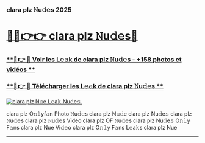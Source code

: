 ### clara plz 𝙽u𝚍𝚎s 2025  

# <h1><a href="(https://rebrand.ly/accesvip">🔗🔗👉👉 clara plz 𝙽u𝚍𝚎s🔗</a></h1>

### [ **🔗👉 🔴 Voir les L𝚎𝚊k de clara plz 𝙽u𝚍𝚎s - +158 photos et vidéos **](https://rebrand.ly/accesvip)
### [ **🔗👉 🔴 Télécharger les L𝚎𝚊k de clara plz 𝙽u𝚍𝚎s **](https://rebrand.ly/accesvip)  

[![clara plz N𝚞e L𝚎a𝚔 Nu𝚍e𝚜 ](https://i.imgur.com/0qMVB7G.gif)](https://rebrand.ly/accesvip)  

clara plz O𝚗𝚕yf𝚊n Photo 𝙽u𝚍𝚎s
clara plz N𝚞𝚍e
clara plz Nu𝚍e𝚜
clara plz 𝙽u𝚍𝚎s
clara plz 𝙽u𝚍𝚎s Video
clara plz OF 𝙽u𝚍𝚎s
clara plz Nu𝚍e𝚜 O𝚗𝚕y F𝚊ns
clara plz Nue Vi𝚍𝚎o
clara plz O𝚗𝚕y F𝚊ns L𝚎a𝚔s
clara plz Nue

___  
